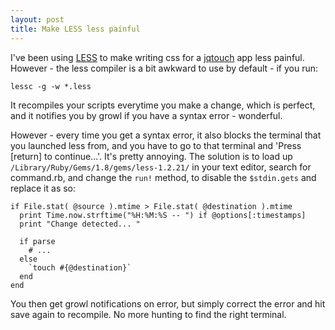 ```yaml
---
layout: post
title: Make LESS less painful
---
```


I've been using [LESS](http://lesscss.org/) to make writing css for a [jqtouch](http://jqtouch.com/) app less painful. However - the less compiler is a bit awkward to use by default - if you run:

    lessc -g -w *.less
    
It recompiles your scripts everytime you make a change, which is perfect, and it notifies you by growl if you have a syntax error - wonderful.

However - every time you get a syntax error, it also blocks the terminal that you launched less from, and you have to go to that terminal and 'Press \[return\] to continue...'. It's pretty annoying. The solution is to load up `/Library/Ruby/Gems/1.8/gems/less-1.2.21/` in your text editor, search for command.rb, and change the `run!` method, to disable the `$stdin.gets` and replace it as so:

    if File.stat( @source ).mtime > File.stat( @destination ).mtime
      print Time.now.strftime("%H:%M:%S -- ") if @options[:timestamps]
      print "Change detected... "

      if parse
        # ...
      else 
        `touch #{@destination}`
      end
    end

You then get growl notifications on error, but simply correct the error and hit save again to recompile. No more hunting to find the right terminal.